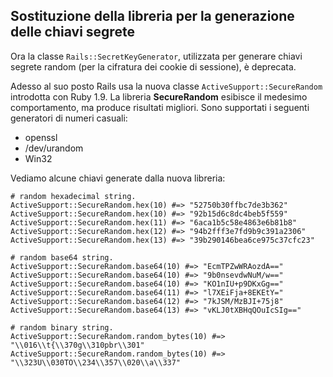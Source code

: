 ## Sostituzione della libreria per la generazione delle chiavi segrete

Ora la classe `Rails::SecretKeyGenerator`, utilizzata per generare chiavi segrete random (per la cifratura dei cookie di sessione), è deprecata.

Adesso al suo posto Rails usa la nuova classe `ActiveSupport::SecureRandom` introdotta con Ruby 1.9. La libreria **SecureRandom** esibisce il medesimo comportamento, ma produce risultati migliori. Sono supportati i seguenti generatori di numeri casuali:

* openssl
* /dev/urandom
* Win32

Vediamo alcune chiavi generate dalla nuova libreria:

	# random hexadecimal string.
	ActiveSupport::SecureRandom.hex(10) #=> "52750b30ffbc7de3b362"
	ActiveSupport::SecureRandom.hex(10) #=> "92b15d6c8dc4beb5f559"
	ActiveSupport::SecureRandom.hex(11) #=> "6aca1b5c58e4863e6b81b8"
	ActiveSupport::SecureRandom.hex(12) #=> "94b2fff3e7fd9b9c391a2306"
	ActiveSupport::SecureRandom.hex(13) #=> "39b290146bea6ce975c37cfc23"

	# random base64 string.
	ActiveSupport::SecureRandom.base64(10) #=> "EcmTPZwWRAozdA=="
	ActiveSupport::SecureRandom.base64(10) #=> "9b0nsevdwNuM/w=="
	ActiveSupport::SecureRandom.base64(10) #=> "KO1nIU+p9DKxGg=="
	ActiveSupport::SecureRandom.base64(11) #=> "l7XEiFja+8EKEtY="
	ActiveSupport::SecureRandom.base64(12) #=> "7kJSM/MzBJI+75j8"
	ActiveSupport::SecureRandom.base64(13) #=> "vKLJ0tXBHqQOuIcSIg=="

	# random binary string.
	ActiveSupport::SecureRandom.random_bytes(10) #=> "\\016\\t{\\370g\\310pbr\\301"
	ActiveSupport::SecureRandom.random_bytes(10) #=> "\\323U\\030TO\\234\\357\\020\\a\\337"
